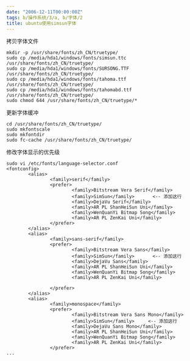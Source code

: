 ```yaml
---
date: "2006-12-11T00:00:00Z"
tags: b/操作系统/3/a, b/字体/2
title: ubuntu使用simsun字体
---
```


拷贝字体文件

    mkdir -p /usr/share/fonts/zh_CN/truetype/
    sudo cp /media/hda1/windows/fonts/simsun.ttc /usr/share/fonts/zh_CN/truetype/
    sudo cp /media/hda1/windows/fonts/SURSONG.TTF /usr/share/fonts/zh_CN/truetype/
    sudo cp /media/hda1/windows/fonts/tahoma.ttf /usr/share/fonts/zh_CN/truetype/
    sudo cp /media/hda1/windows/fonts/tahomabd.ttf /usr/share/fonts/zh_CN/truetype/
    sudo chmod 644 /usr/share/fonts/zh_CN/truetype/*

更新字体缓冲

    cd /usr/share/fonts/zh_CN/truetype/
    sudo mkfontscale
    sudo mkfontdir
    sudo fc-cache /usr/share/fonts/zh_CN/truetype/

修改字体显示的优先级

    sudo vi /etc/fonts/language-selector.conf
    <fontconfig>
            <alias>
                    <family>serif</family>
                    <prefer>
                            <family>Bitstream Vera Serif</family>
                            <family>SimSun</family>　　　　<-- 添加这行
                            <family>DejaVu Serif</family>
                            <family>AR PL ShanHeiSun Uni</family>
                            <family>WenQuanYi Bitmap Song</family>
                            <family>AR PL ZenKai Uni</family>
                    </prefer>
            </alias>
            <alias>
                    <family>sans-serif</family>
                    <prefer>
                            <family>Bitstream Vera Sans</family>
                            <family>SimSun</family>　　　　<-- 添加这行
                            <family>DejaVu Sans</family>
                            <family>AR PL ShanHeiSun Uni</family>
                            <family>WenQuanYi Bitmap Song</family>
                            <family>AR PL ZenKai Uni</family>

                    </prefer>
            </alias>
            <alias>
                    <family>monospace</family>
                    <prefer>
                            <family>Bitstream Vera Sans Mono</family>
                            <family>SimSun</family>　　　<-- 添加这行
                            <family>DejaVu Sans Mono</family>
                            <family>AR PL ShanHeiSun Uni</family>
                            <family>WenQuanYi Bitmap Song</family>
                            <family>AR PL ZenKai Uni</family>
                    </prefer>
    ...

